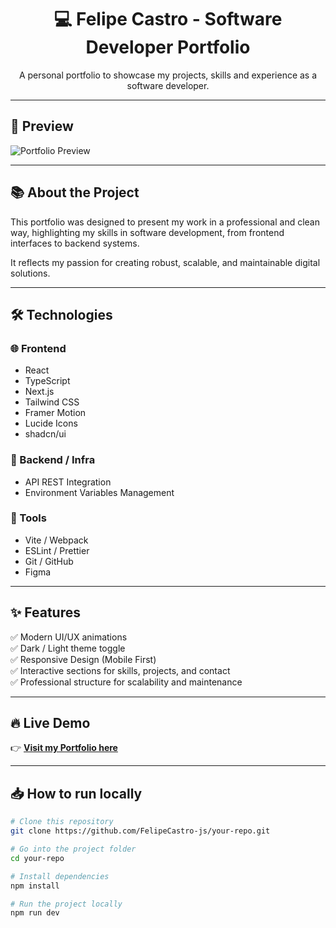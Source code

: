 <h1 align="center">💻 Felipe Castro - Software Developer Portfolio</h1>

<p align="center">A personal portfolio to showcase my projects, skills and experience as a software developer.</p>

---

## 🚀 Preview

![Portfolio Preview](https://github.com/user-attachments/assets/5796c01f-4c5e-42bd-8015-88a267b34419)

---

## 📚 About the Project

This portfolio was designed to present my work in a professional and clean way, highlighting my skills in software development, from frontend interfaces to backend systems.

It reflects my passion for creating robust, scalable, and maintainable digital solutions.

---

## 🛠️ Technologies

### 🌐 Frontend
- React
- TypeScript
- Next.js
- Tailwind CSS
- Framer Motion
- Lucide Icons
- shadcn/ui

### 🧩 Backend / Infra
- API REST Integration
- Environment Variables Management

### 🧰 Tools
- Vite / Webpack
- ESLint / Prettier
- Git / GitHub
- Figma

---

## ✨ Features

✅ Modern UI/UX animations  
✅ Dark / Light theme toggle  
✅ Responsive Design (Mobile First)  
✅ Interactive sections for skills, projects, and contact  
✅ Professional structure for scalability and maintenance  

---

## 🔥 Live Demo
👉 [**Visit my Portfolio here**](https://felipe-castro.vercel.app/)

---

## 📥 How to run locally

```bash
# Clone this repository
git clone https://github.com/FelipeCastro-js/your-repo.git

# Go into the project folder
cd your-repo

# Install dependencies
npm install

# Run the project locally
npm run dev
